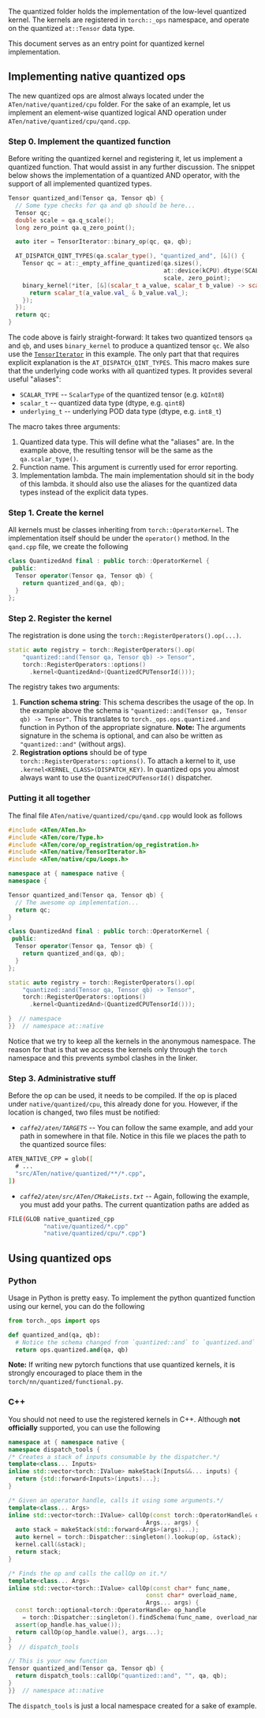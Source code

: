 The quantized folder holds the implementation of the low-level quantized kernel.
The kernels are registered in `torch::_ops` namespace, and operate on the quantized `at::Tensor` data type.

This document serves as an entry point for quantized kernel implementation.

## Implementing native quantized ops

The new quantized ops are almost always located under the `ATen/native/quantized/cpu` folder.
For the sake of an example, let us implement an element-wise quantized logical AND operation under `ATen/native/quantized/cpu/qand.cpp`.

### Step 0. Implement the quantized function

Before writing the quantized kernel and registering it, let us implement a quantized function.
That would assist in any further discussion.
The snippet below shows the implementation of a quantized AND operator, with the support of all implemented quantized types.

```c++
Tensor quantized_and(Tensor qa, Tensor qb) {
  // Some type checks for qa and qb should be here...
  Tensor qc;
  double scale = qa.q_scale();
  long zero_point qa.q_zero_point();

  auto iter = TensorIterator::binary_op(qc, qa, qb);

  AT_DISPATCH_QINT_TYPES(qa.scalar_type(), "quantized_and", [&]() {
    Tensor qc = at::_empty_affine_quantized(qa.sizes(),
                                            at::device(kCPU).dtype(SCALAR_TYPE),
                                            scale, zero_point);
    binary_kernel(*iter, [&](scalar_t a_value, scalar_t b_value) -> scalar_t {
      return scalar_t(a_value.val_ & b_value.val_);
    });
  });
  return qc;
}
```

The code above is fairly straight-forward:
It takes two quantized tensors `qa` and `qb`, and uses `binary_kernel` to produce a quantized tensor `qc`.
We also use the [`TensorIterator`](https://caffe2.ai/doxygen-c/html/structat_1_1_tensor_iterator.html) in this example.
The only part that that requires explicit explanation is the `AT_DISPATCH_QINT_TYPES`.
This macro makes sure that the underlying code works with all quantized types.
It provides several useful "aliases":

- `SCALAR_TYPE` -- `ScalarType` of the quantized tensor (e.g. `kQInt8`)
- `scalar_t` -- quantized data type (dtype, e.g. `qint8`)
- `underlying_t` -- underlying POD data type (dtype, e.g. `int8_t`)

The macro takes three arguments:

1. Quantized data type. This will define what the "aliases" are.
In the example above, the resulting tensor will be the same as the `qa.scalar_type()`.
2. Function name. This argument is currently used for error reporting.
3. Implementation lambda. The main implementation should sit in the body of this lambda.
it should also use the aliases for the quantized data types instead of the explicit data types.

### Step 1. Create the kernel

All kernels must be classes inheriting from `torch::OperatorKernel`.
The implementation itself should be under the `operator()` method.
In the `qand.cpp` file, we create the following

```c++
class QuantizedAnd final : public torch::OperatorKernel {
 public:
  Tensor operator(Tensor qa, Tensor qb) {
    return quantized_and(qa, qb);
  }
};
```

### Step 2. Register the kernel

The registration is done using the `torch::RegisterOperators().op(...)`.

```c++
static auto registry = torch::RegisterOperators().op(
    "quantized::and(Tensor qa, Tensor qb) -> Tensor",
    torch::RegisterOperators::options()
      .kernel<QuantizedAnd>(QuantizedCPUTensorId()));
```

The registry takes two arguments:

1. **Function schema string**: This schema describes the usage of the op.
In the example above the schema is `"quantized::and(Tensor qa, Tensor qb) -> Tensor"`.
This translates to `torch._ops.ops.quantized.and` function in Python of the appropriate signature.
**Note:** The arguments signature in the schema is optional, and can also be written as `"quantized::and"` (without args).
2. **Registration options** should be of type `torch::RegisterOperators::options()`.
To attach a kernel to it, use `.kernel<KERNEL_CLASS>(DISPATCH_KEY)`.
In quantized ops you almost always want to use the `QuantizedCPUTensorId()` dispatcher.

### Putting it all together

The final file `ATen/native/quantized/cpu/qand.cpp` would look as follows

```c++
#include <ATen/ATen.h>
#include <ATen/core/Type.h>
#include <ATen/core/op_registration/op_registration.h>
#include <ATen/native/TensorIterator.h>
#include <ATen/native/cpu/Loops.h>

namespace at { namespace native {
namespace {

Tensor quantized_and(Tensor qa, Tensor qb) {
  // The awesome op implementation...
  return qc;
}

class QuantizedAnd final : public torch::OperatorKernel {
 public:
  Tensor operator(Tensor qa, Tensor qb) {
    return quantized_and(qa, qb);
  }
};

static auto registry = torch::RegisterOperators().op(
    "quantized::and(Tensor qa, Tensor qb) -> Tensor",
    torch::RegisterOperators::options()
      .kernel<QuantizedAnd>(QuantizedCPUTensorId()));

}  // namespace
}}  // namespace at::native
```

Notice that we try to keep all the kernels in the anonymous namespace.
The reason for that is that we access the kernels only through the `torch` namespace and this prevents symbol clashes in the linker.

### Step 3. Administrative stuff

Before the op can be used, it needs to be compiled.
If the op is placed under `native/quantized/cpu`, this already done for you.
However, if the location is changed, two files must be notified:

- *`caffe2/aten/TARGETS`* -- You can follow the same example, and add your path in somewhere in that file. Notice in this file we places the path to the quantized source files:
```bash
ATEN_NATIVE_CPP = glob([
  # ...
  "src/ATen/native/quantized/**/*.cpp",
])
```

- *`caffe2/aten/src/ATen/CMakeLists.txt`* -- Again, following the example, you must add your paths.
The current quantization paths are added as
```bash
FILE(GLOB native_quantized_cpp
          "native/quantized/*.cpp"
          "native/quantized/cpu/*.cpp")
```

## Using quantized ops

### Python

Usage in Python is pretty easy.
To implement the python quantized function using our kernel, you can do the following

```python
from torch._ops import ops

def quantized_and(qa, qb):
  # Notice the schema changed from `quantized::and` to `quantized.and`
  return ops.quantized.and(qa, qb)
```

**Note:** If writing new pytorch functions that use quantized kernels, it is strongly encouraged to place them in the `torch/nn/quantized/functional.py`.

### C++

You should not need to use the registered kernels in C++.
Although **not officially** supported, you can use the following

```c++
namespace at { namespace native {
namespace dispatch_tools {
/* Creates a stack of inputs consumable by the dispatcher.*/
template<class... Inputs>
inline std::vector<torch::IValue> makeStack(Inputs&&... inputs) {
  return {std::forward<Inputs>(inputs)...};
}

/* Given an operator handle, calls it using some arguments.*/
template<class... Args>
inline std::vector<torch::IValue> callOp(const torch::OperatorHandle& op,
                                       Args... args) {
  auto stack = makeStack(std::forward<Args>(args)...);
  auto kernel = torch::Dispatcher::singleton().lookup(op, &stack);
  kernel.call(&stack);
  return stack;
}

/* Finds the op and calls the callOp on it.*/
template<class... Args>
inline std::vector<torch::IValue> callOp(const char* func_name,
                                       const char* overload_name,
                                       Args... args) {
  const torch::optional<torch::OperatorHandle> op_handle
    = torch::Dispatcher::singleton().findSchema(func_name, overload_name);
  assert(op_handle.has_value());
  return callOp(op_handle.value(), args...);
}
}  // dispatch_tools

// This is your new function
Tensor quantized_and(Tensor qa, Tensor qb) {
  return dispatch_tools::callOp("quantized::and", "", qa, qb);
}
}}  // namespace at::native
```

The `dispatch_tools` is just a local namespace created for a sake of example.
